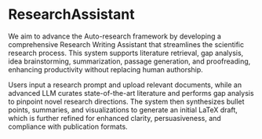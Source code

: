 # ResearchAssistant
We aim to advance the Auto-research framework by developing a comprehensive Research Writing Assistant that streamlines the scientific research process. This system supports literature retrieval, gap analysis, idea brainstorming, summarization, passage generation, and proofreading, enhancing productivity without replacing human authorship.

Users input a research prompt and upload relevant documents, while an advanced LLM curates 
state-of-the-art literature and performs gap analysis to pinpoint novel research directions. The system then 
synthesizes bullet points, summaries, and visualizations to generate an initial LaTeX draft, which is further refined 
for enhanced clarity, persuasiveness, and compliance with publication formats.
